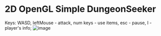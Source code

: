 # 2D OpenGL Simple DungeonSeeker

Keys: WASD, leftMouse - attack, num keys - use items, esc - pause, I - player's info;
![image](https://github.com/user-attachments/assets/a50dd238-7940-44b3-a558-95082ce399b5)
